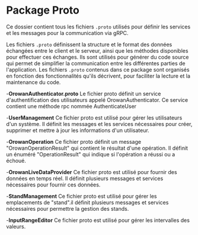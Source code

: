 # Package Proto

Ce dossier contient tous les fichiers `.proto` utilisés pour définir les services et les messages pour la communication via gRPC.

Les fichiers `.proto` définissent la structure et le format des données échangées entre le client et le serveur, ainsi que les méthodes disponibles pour effectuer ces échanges. Ils sont utilisés pour générer du code source qui permet de simplifier la communication entre les différentes parties de l'application.
Les fichiers `.proto` contenus dans ce package sont organisés en fonction des fonctionnalités qu'ils décrivent, pour faciliter la lecture et la maintenance du code. 


-**OrowanAuthenticator.proto**
Le fichier proto définit un service d'authentification des utilisateurs appelé OrowanAuthenticator. Ce service contient une méthode rpc nommée AuthenticateUser


-**UserManagement**
Ce fichier proto est utilisé pour gérer les utilisateurs d'un système. Il définit les messages et les services nécessaires pour créer, supprimer et mettre à jour les informations d'un utilisateur.

-**OrowanOperation**
Ce fichier proto définit un message "OrowanOperationResult" qui contient le résultat d'une opération. Il définit un énuméré "OperationResult" qui indique si l'opération a réussi ou a échoué.

-**OrowanLiveDataProvider**
Ce fichier proto est utilisé pour fournir des données en temps réel. Il définit plusieurs messages et services nécessaires pour fournir ces données.

-**StandManagement**
Ce fichier proto est utilisé pour gérer les emplacements de "stand".il définit plusieurs messages et services nécessaires pour permettre la gestion des stands.

-**InputRangeEditor**
Ce fichier proto est utilisé pour gérer les intervalles des valeurs.  






